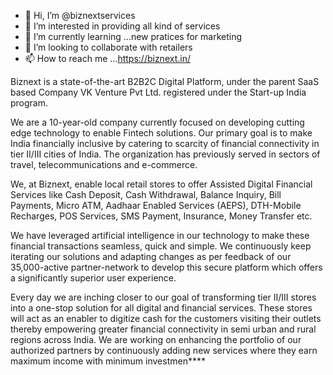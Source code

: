 - 👋 Hi, I’m @biznextservices
- 👀 I’m interested in providing all kind of services
- 🌱 I’m currently learning ...new pratices for marketing
- 💞️ I’m looking to collaborate  with retailers
- 📫 How to reach me ...https://biznext.in/

<!---
biznextservices/biznextservices is a ✨ special ✨ repository because its `README.md` (this file) appears on your GitHub profile.
You can click the Preview link to take a look at your changes.
--->

Biznext is a state-of-the-art B2B2C Digital Platform, under the parent SaaS based Company VK Venture Pvt Ltd. registered under the Start-up India program.

We are a 10-year-old company currently focused on developing cutting edge technology to enable Fintech solutions. Our primary goal is to make India financially inclusive by catering to scarcity of financial connectivity in tier II/III cities of India. The organization has previously served in sectors of travel, telecommunications and e-commerce.

We, at Biznext, enable local retail stores to offer Assisted Digital Financial Services like Cash Deposit, Cash Withdrawal, Balance Inquiry, Bill Payments, Micro ATM, Aadhaar Enabled Services (AEPS), DTH-Mobile Recharges, POS Services, SMS Payment, Insurance, Money Transfer etc.

We have leveraged artificial intelligence in our technology to make these financial transactions seamless, quick and simple. We continuously keep iterating our solutions and adapting changes as per feedback of our 35,000-active partner-network to develop this secure platform which offers a significantly superior user experience.

Every day we are inching closer to our goal of transforming tier II/III stores into a one-stop solution for all digital and financial services. These stores will act as an enabler to digitize cash for the customers visiting their outlets thereby empowering greater financial connectivity in semi urban and rural regions across India. We are working on enhancing the portfolio of our authorized partners by continuously adding new services where they earn maximum income with minimum investmen****
